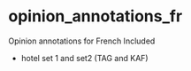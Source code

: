 opinion_annotations_fr
======================

Opinion annotations for French
Included
  - hotel set 1 and set2 (TAG and KAF)
